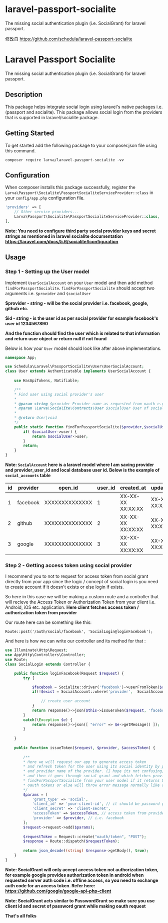 # laravel-passport-socialite
The missing social authentication plugin (i.e. SocialGrant) for laravel passport.

修改自  https://github.com/schedula/laravel-passport-socialite

# Laravel Passport Socialite
The missing social authentication plugin (i.e. SocialGrant) for laravel passport.

## Description
This package helps integrate social login using laravel's native packages i.e. (passport and socialite). This package allows social login from the providers that is supported in laravel/socialite package.

## Getting Started
To get started add the following package to your composer.json file using this command.

`composer require larva/laravel-passport-socialite -vv`

## Configuration
When composer installs this package successfully, register the   `Larva\Passport\Socialite\PassportSocialiteServiceProvider::class` in your `config/app.php` configuration file.


```php
'providers' => [
    // Other service providers...
    Larva\Passport\Socialite\PassportSocialiteServiceProvider::class,
],
```

**Note: You need to configure third party social provider keys and secret strings as mentioned in laravel socialite documentation https://laravel.com/docs/5.6/socialite#configuration**

## Usage

### Step 1 - Setting up the User model

Implement `UserSocialAccount` on your `User` model and then add method `findForPassportSocialite`.
`findForPassportSocialite` should accept two arguments i.e. `$provider` and `$socialUser`
    
**$provider - string - will be the social provider i.e. facebook, google, github etc.**

**$id - string - is the user id as per social provider for example facebook's user id 1234567890**

**And the function should find the user which is related to that information and return user object or return null if not found**



Below is how your `User` model should look like after above implementations.

```php
namespace App;

use Schedula\Laravel\PassportSocialite\User\UserSocialAccount;
class User extends Authenticatable implements UserSocialAccount {
    
    use HasApiTokens, Notifiable;

    /**
    * Find user using social provider's user
    * 
    * @param string $provider Provider name as requested from oauth e.g. facebook
    * @param \Larva\Socialite\Contracts\User $socialUser User of social provider
    *
    * @return User|void
    */
    public static function findForPassportSocialite($provider,$socialUser) {
        if( $socialUser->user) {
            return $socialUser->user;
        }
        return;
    }
}
```
**Note: `SocialAccount` here is a laravel model where I am saving provider and provider_user_id and local database user id. Below is the example of `social_accounts` table**

| id | provider | open_id | user_id | created_at        | updated_at        |
|----|----------|------------------|---------|-------------------|-------------------|
| 1  | facebook | XXXXXXXXXXXXXX   | 1       | XX-XX-XX XX:XX:XX | XX-XX-XX XX:XX:XX |
| 2  | github   | XXXXXXXXXXXXXX   | 2       | XX-XX-XX XX:XX:XX | XX-XX-XX XX:XX:XX |
| 3  | google   | XXXXXXXXXXXXXX   | 3       | XX-XX-XX XX:XX:XX | XX-XX-XX XX:XX:XX |


### Step 2 - Getting access token using social provider

I recommend you to not to request for access token from social grant directly from your app since the logic / concept of social login is you need to create account if it doesn't exists or else login if exists. 

So here in this case we will be making a custom route and a controller that will recieve the Access Token or Authorization Token from your client i.e. Android, iOS etc. application. **Here client fetches access token / authorization token from provider**

Our route here can be something like this:

`Route::post('/auth/social/facebook', 'SocialLogin@loginFacebook');`

And here is how we can write our controller and its method for that :

```php
use Illuminate\Http\Request;
use App\Http\Controllers\Controller;
use Route;
class SocialLogin extends Controller {

	public function loginFacebook(Request $request) {
		try {

			$facebook = Socialite::driver('facebook')->userFromToken($request->accessToken);
			if(!$exist = SocialAccount::where('provider',  SocialAccount::SERVICE_FACEBOOK)->where('provider_user_id', $facebook->getId())->first()){
				
				// create user account
			}
			return response()->json($this->issueToken($request, 'facebook', $request->accessToken));
		}
		catch(\Exception $e) {
			return response()->json([ "error" => $e->getMessage() ]);
		}
		
	}
    
	public function issueToken($request, $provider, $accessToken) {
		
		/**
		* Here we will request our app to generate access token 
		* and refresh token for the user using its social identity by providing access token 
		* and provider name of the provider. (I hope its not confusing)
		* and then it goes through social grant and which fetches providers user id then calls 
		* findForPassportSocialite from your user model if it returns User object then it generates 
		* oauth tokens or else will throw error message normally like other oauth requests.
		*/
		$params = [
			'grant_type' => 'social',
			'client_id' => 'your-client-id', // it should be password grant client
			'client_secret' => 'client-secret',
			'accessToken' => $accessToken, // access token from provider
			'provider' => $provider, // i.e. facebook
		];
		$request->request->add($params);
		
		$requestToken = Request::create("oauth/token", "POST");
		$response = Route::dispatch($requestToken);
		
		return json_decode((string) $response->getBody(), true);
	}
}
```

**Note: SocialGrant will only accept access token not authorization token, for example google provides authorization token in android when requested server auth code i.e. offline access, so you need to exchange auth code for an access token. Refer here: https://github.com/google/google-api-php-client**

**Note: SocialGrant acts similar to PasswordGrant so make sure you use client id and secret of password grant while making oauth request**


**That's all folks**

